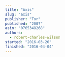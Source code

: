 ```yaml
---
title: "Axis"
slug: "axis"
publisher: "Tor"
published: "2007"
asin: "0765348268"
authors:
  - robert-charles-wilson
started: "2016-03-26"
finished: "2016-04-04"
---
```

